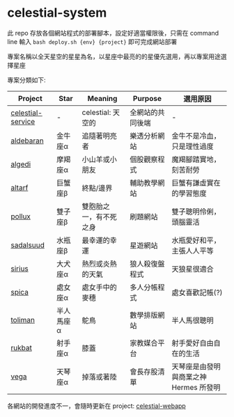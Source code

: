 # celestial-system

此 repo 存放各個網站程式的部署腳本，設定好適當權限後，只需在 command line 輸入 `bash deploy.sh {env} {project}` 即可完成網站部署

專案名稱以全天星空的星星為名，以星座中最亮的的星優先選用，再以專案用途選擇星座

專案分類如下:

| Project                                                      | Star      | Meaning                | Purpose          | 選用原因                               |
| ------------------------------------------------------------ | --------- | ---------------------- | ---------------- | -------------------------------------- |
| [celestial-service](https://github.com/r3399r/celestial-service) | -         | celestial: 天空的      | 全網站的共同後端 | -                                      |
| [aldebaran](https://github.com/r3399r/aldebaran)             | 金牛座α   | 追隨著明亮者           | 樂透分析網站     | 金牛不是冷血，只是理性過度             |
| [algedi](https://github.com/r3399r/algedi)                   | 摩羯座α   | 小山羊或小朋友         | 個股觀察程式     | 魔羯腳踏實地，刻苦耐勞                 |
| [altarf](https://github.com/r3399r/altarf)                   | 巨蟹座β   | 終點/邊界              | 輔助教學網站     | 巨蟹有謙虛實在的學習態度               |
| [pollux](https://github.com/r3399r/pollux)                   | 雙子座β   | 雙胞胎之一，有不死之身 | 刷題網站         | 雙子聰明伶俐，頭腦靈活                 |
| [sadalsuud](https://github.com/r3399r/sadalsuud)             | 水瓶座β   | 最幸運的幸運           | 星遊網站         | 水瓶愛好和平，主張人人平等             |
| [sirius](https://github.com/r3399r/sirius)                   | 大犬座α   | 熱烈或炎熱的天氣       | 狼人殺復盤程式   | 天狼星很適合                           |
| [spica](https://github.com/r3399r/spica)                     | 處女座α   | 處女手中的麥穗         | 多人分帳程式     | 處女喜歡記帳(?)                        |
| [toliman](https://github.com/r3399r/toliman)                 | 半人馬座α | 鴕鳥                   | 數學排版網站     | 半人馬很聰明                           |
| [rukbat](https://github.com/r3399r/rukbat)                   | 射手座α   | 膝蓋                   | 家教媒合平台     | 射手愛好自由自在的生活                 |
| [vega](https://github.com/r3399r/vega)                       | 天琴座α   | 掉落或著陸             | 會長存股清單     | 天琴座是由發明與商業之神 Hermes 所發明 |

各網站的開發進度不一，會隨時更新在 project: [celestial-webapp](https://github.com/users/r3399r/projects/2)

